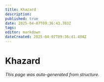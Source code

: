 ```yaml
---
title: Khazard
description: 
published: true
date: 2025-04-07T09:36:43.703Z
tags: 
editor: markdown
dateCreated: 2025-04-07T09:36:41.484Z
---
```


# Khazard

*This page was auto-generated from structure.*